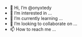 - 👋 Hi, I’m @onyxtedy
- 👀 I’m interested in ...
- 🌱 I’m currently learning ...
- 💞️ I’m looking to collaborate on ...
- 📫 How to reach me ...

<!---
onyxtedy/onyxtedy is a ✨ special ✨ repository because its `README.md` (this file) appears on your GitHub profile.
You can click the Preview link to take a look at your changes.
--->
